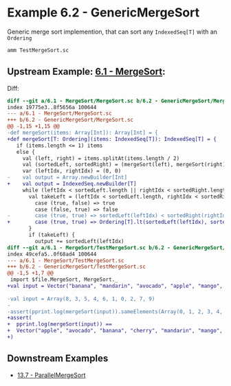 # Example 6.2 - GenericMergeSort
Generic merge sort implemention, that can sort any `IndexedSeq[T]` with an
`Ordering`

```bash
amm TestMergeSort.sc
```

## Upstream Example: [6.1 - MergeSort](https://github.com/handsonscala/handsonscala/tree/master/examples/6.1%20-%20MergeSort):
Diff:
```diff
diff --git a/6.1 - MergeSort/MergeSort.sc b/6.2 - GenericMergeSort/MergeSort.sc
index 19775e3..8f5656a 100644
--- a/6.1 - MergeSort/MergeSort.sc	
+++ b/6.2 - GenericMergeSort/MergeSort.sc	
@@ -1,15 +1,15 @@
-def mergeSort(items: Array[Int]): Array[Int] = {
+def mergeSort[T: Ordering](items: IndexedSeq[T]): IndexedSeq[T] = {
   if (items.length <= 1) items
   else {
     val (left, right) = items.splitAt(items.length / 2)
     val (sortedLeft, sortedRight) = (mergeSort(left), mergeSort(right))
     var (leftIdx, rightIdx) = (0, 0)
-    val output = Array.newBuilder[Int]
+    val output = IndexedSeq.newBuilder[T]
     while (leftIdx < sortedLeft.length || rightIdx < sortedRight.length) {
       val takeLeft = (leftIdx < sortedLeft.length, rightIdx < sortedRight.length) match {
         case (true, false) => true
         case (false, true) => false
-        case (true, true) => sortedLeft(leftIdx) < sortedRight(rightIdx)
+        case (true, true) => Ordering[T].lt(sortedLeft(leftIdx), sortedRight(rightIdx))
       }
       if (takeLeft) {
         output += sortedLeft(leftIdx)
diff --git a/6.1 - MergeSort/TestMergeSort.sc b/6.2 - GenericMergeSort/TestMergeSort.sc
index 49cefa5..0f68ad4 100644
--- a/6.1 - MergeSort/TestMergeSort.sc	
+++ b/6.2 - GenericMergeSort/TestMergeSort.sc	
@@ -1,5 +1,7 @@
 import $file.MergeSort, MergeSort._
+val input = Vector("banana", "mandarin", "avocado", "apple", "mango", "cherry", "mangosteen")
 
-val input = Array(8, 3, 5, 4, 6, 1, 0, 2, 7, 9)
-
-assert(pprint.log(mergeSort(input)).sameElements(Array(0, 1, 2, 3, 4, 5, 6, 7, 8, 9)))
+assert(
+  pprint.log(mergeSort(input)) ==
+  Vector("apple", "avocado", "banana", "cherry", "mandarin", "mango", "mangosteen")
+)
```
## Downstream Examples

- [13.7 - ParallelMergeSort](https://github.com/handsonscala/handsonscala/tree/master/examples/13.7%20-%20ParallelMergeSort)